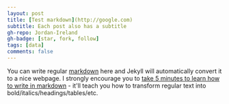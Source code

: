 ```yaml
---
layout: post
title: [Test markdown](http://google.com)
subtitle: Each post also has a subtitle
gh-repo: Jordan-Ireland
gh-badge: [star, fork, follow]
tags: [data]
comments: false
---
```


You can write regular [markdown](http://markdowntutorial.com/) here and Jekyll will automatically convert it to a nice webpage.  I strongly encourage you to [take 5 minutes to learn how to write in markdown](http://markdowntutorial.com/) - it'll teach you how to transform regular text into bold/italics/headings/tables/etc.
